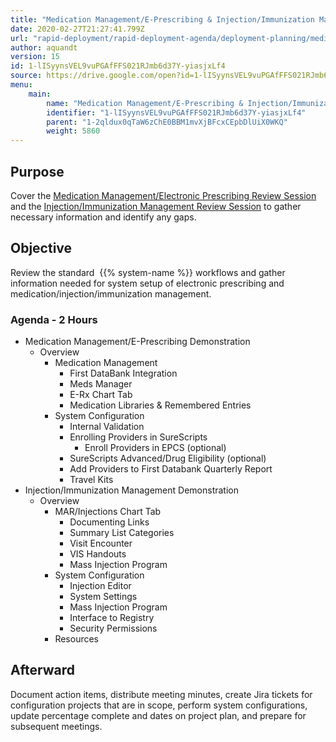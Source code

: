 ```yaml
---
title: "Medication Management/E-Prescribing & Injection/Immunization Management"
date: 2020-02-27T21:27:41.799Z
url: "rapid-deployment/rapid-deployment-agenda/deployment-planning/medication-management-e-prescribing-and.html"
author: aquandt
version: 15
id: 1-lISyynsVEL9vuPGAfFFS021RJmb6d37Y-yiasjxLf4
source: https://drive.google.com/open?id=1-lISyynsVEL9vuPGAfFFS021RJmb6d37Y-yiasjxLf4
menu:
    main:
        name: "Medication Management/E-Prescribing & Injection/Immunization Management"
        identifier: "1-lISyynsVEL9vuPGAfFFS021RJmb6d37Y-yiasjxLf4"
        parent: "1-2qldux0qTaW6zChE0BBM1mvXjBFcxCEpbDlUiX0WKQ"
        weight: 5860
---
```

## Purpose

Cover the [Medication Management/Electronic Prescribing Review Session](../../review-sessions/review-session-medication-management-electronic-prescribing.html) and the [Injection/Immunization Management Review Session](../../review-sessions/review-session-injection-immunization-management.html) to gather necessary information and identify any gaps.

## Objective

Review the standard  {{% system-name %}} workflows and gather information needed for system setup of electronic prescribing and medication/injection/immunization management.

### Agenda - 2 Hours

* Medication Management/E-Prescribing Demonstration
    * Overview
        * Medication Management
            * First DataBank Integration
            * Meds Manager
            * E-Rx Chart Tab
            * Medication Libraries & Remembered Entries
        * System Configuration
            * Internal Validation
            * Enrolling Providers in SureScripts
                * Enroll Providers in EPCS (optional)
            * SureScripts Advanced/Drug Eligibility (optional)
            * Add Providers to First Databank Quarterly Report
            * Travel Kits
* Injection/Immunization Management Demonstration
    * Overview
        * MAR/Injections Chart Tab
            * Documenting Links
            * Summary List Categories
            * Visit Encounter
            * VIS Handouts
            * Mass Injection Program
        * System Configuration
            * Injection Editor
            * System Settings
            * Mass Injection Program
            * Interface to Registry
            * Security Permissions
        * Resources

## Afterward

Document action items, distribute meeting minutes, create Jira tickets for configuration projects that are in scope, perform system configurations, update percentage complete and dates on project plan, and prepare for subsequent meetings.


